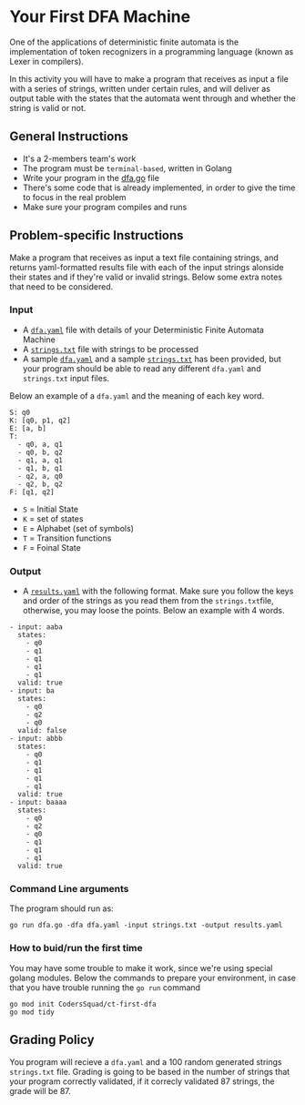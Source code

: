 # Your First DFA Machine

One of the applications of deterministic finite automata is the implementation of token recognizers in a programming language (known as Lexer in compilers).

In this activity you will have to make a program that receives as input a file with a series of strings, written under certain rules, and will deliver as output table with the states that the automata went through and whether the string is valid or not.

## General Instructions
- It's a 2-members team's work
- The program must be `terminal-based`, written in Golang
- Write your program in the [dfa.go](./dfa.go) file
- There's some code that is already implemented, in order to give the time to focus in the real problem
- Make sure your program compiles and runs

## Problem-specific Instructions

Make a program that receives as input a text file containing strings, and returns yaml-formatted results file with each of the input strings alonside their states and if they're valid or invalid strings. Below some extra notes that need to be considered.

### Input
- A [`dfa.yaml`](./dfa.yaml) file with details of your Deterministic Finite Automata Machine
- A [`strings.txt`](./strings.txt) file with strings to be processed
- A sample [`dfa.yaml`](./dfa.yaml) and a sample [`strings.txt`](./strings.txt) has been provided, but your program should be able to read any different `dfa.yaml` and `strings.txt` input files.

Below an example of a `dfa.yaml` and the meaning of each key word.
```
S: q0
K: [q0, p1, q2]
E: [a, b]
T: 
  - q0, a, q1
  - q0, b, q2
  - q1, a, q1
  - q1, b, q1
  - q2, a, q0
  - q2, b, q2
F: [q1, q2]
```

- `S` = Initial State
- `K` = set of states
- `E` = Alphabet (set of symbols)
- `T` = Transition functions
- `F` = Foinal State

### Output
- A [`results.yaml`](./results.yaml) with the following format. Make sure you follow the keys and order of the strings as you read them from the `strings.txt`file, otherwise, you may loose the points. Below an example with 4 words.

```
- input: aaba
  states:
    - q0
    - q1
    - q1
    - q1
    - q1
  valid: true
- input: ba
  states:
    - q0
    - q2
    - q0
  valid: false
- input: abbb
  states:
    - q0
    - q1
    - q1
    - q1
    - q1
  valid: true
- input: baaaa
  states:
    - q0
    - q2
    - q0
    - q1
    - q1
    - q1
  valid: true
```

### Command Line arguments

The program should run as:
```
go run dfa.go -dfa dfa.yaml -input strings.txt -output results.yaml
```

### How to buid/run the first time
You may have some trouble to make it work, since we're using special golang modules. Below the commands to prepare your environment, in case that you have trouble running the `go run` command 

```
go mod init CodersSquad/ct-first-dfa
go mod tidy
```

## Grading Policy

You program will recieve a `dfa.yaml` and a 100 random generated strings `strings.txt` file.
Grading is going to be based in the number of strings that your program correctly validated, if it correcly validated 87 strings, the grade will be 87.
